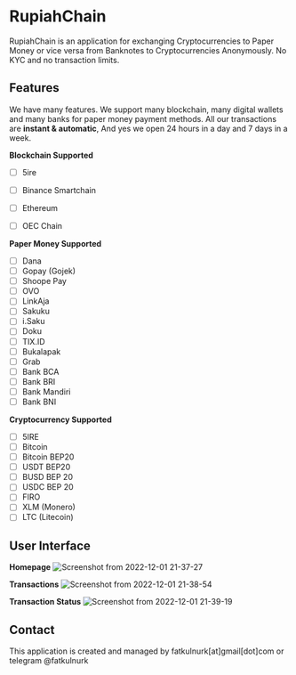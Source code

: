 # RupiahChain

RupiahChain is an application for exchanging Cryptocurrencies to Paper Money or vice versa from Banknotes to Cryptocurrencies Anonymously. No KYC and no transaction limits.

## Features
We have many features. We support many blockchain, many digital wallets and many banks for paper money payment methods. All our transactions are **instant & automatic**, And yes we open 24 hours in a day and 7 days in a week.

**Blockchain Supported**
- [ ] 5ire
- [ ] Binance Smartchain
- [ ] Ethereum
- [ ] OEC Chain


**Paper Money Supported**
- [ ] Dana 
- [ ] Gopay (Gojek)
- [ ] Shoope Pay
- [ ] OVO
- [ ] LinkAja
- [ ] Sakuku
- [ ] i.Saku
- [ ] Doku
- [ ] TIX.ID
- [ ] Bukalapak
- [ ] Grab
- [ ] Bank BCA
- [ ] Bank BRI
- [ ] Bank Mandiri
- [ ] Bank BNI

**Cryptocurrency Supported**
- [ ] 5IRE
- [ ] Bitcoin
- [ ] Bitcoin BEP20
- [ ] USDT BEP20
- [ ] BUSD BEP 20
- [ ] USDC BEP 20
- [ ] FIRO
- [ ] XLM (Monero)
- [ ] LTC (Litecoin)

## User Interface
**Homepage**
![Screenshot from 2022-12-01 21-37-27](https://user-images.githubusercontent.com/12779618/205080478-622f5bd5-8894-4b9b-b25c-c4742b2f2b2c.png)

**Transactions**
![Screenshot from 2022-12-01 21-38-54](https://user-images.githubusercontent.com/12779618/205080826-650bd4bc-a5f6-4367-aacc-1851034c0c36.png)

**Transaction Status**
![Screenshot from 2022-12-01 21-39-19](https://user-images.githubusercontent.com/12779618/205080940-36f16ca3-fdb2-418a-8dab-7b31524d503d.png)

## Contact
This application is created and managed by fatkulnurk[at]gmail[dot]com or telegram @fatkulnurk
